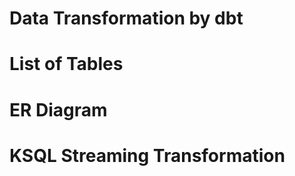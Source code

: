 # Data Transformation by dbt



# List of Tables




# ER Diagram




# KSQL Streaming Transformation

